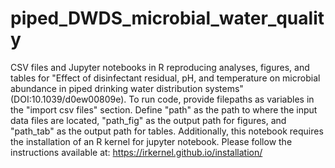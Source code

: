 # piped_DWDS_microbial_water_quality
CSV files and Jupyter notebooks in R reproducing analyses, figures, and tables for "Effect of disinfectant residual, pH, and temperature on microbial abundance in piped drinking water distribution systems" (DOI:10.1039/d0ew00809e). To run code, provide filepaths as variables in the "import csv files" section. Define "path" as the path to where the input data files are located, "path_fig" as the output path for figures, and "path_tab" as the output path for tables. Additionally, this notebook requires the installation of an R kernel for jupyter notebook. Please follow the instructions available at: https://irkernel.github.io/installation/
